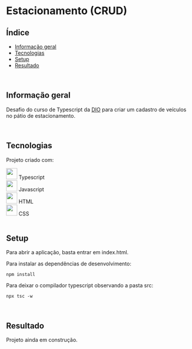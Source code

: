 # Estacionamento (CRUD)

## Índice

* [Informação geral](#informação-geral)
* [Tecnologias](#tecnologias)
* [Setup](#setup)
* [Resultado](#resultado)

<br>

## Informação geral

Desafio do curso de Typescript da [DIO](https://www.dio.me/) para criar um cadastro de veículos no pátio de estacionamento.

<br>	

## Tecnologias

Projeto criado com:

<div><img src="https://cdn.jsdelivr.net/gh/devicons/devicon/icons/typescript/typescript-plain.svg" width=30px/> Typescript</div>
<div><img src="https://cdn.jsdelivr.net/gh/devicons/devicon/icons/javascript/javascript-plain.svg" width=30px/> Javascript</div>
<div><img src="https://cdn.jsdelivr.net/gh/devicons/devicon/icons/html5/html5-plain-wordmark.svg" width=30px/> HTML</div>
<div><img src="https://cdn.jsdelivr.net/gh/devicons/devicon/icons/css3/css3-plain-wordmark.svg" width=30px/> CSS</div>

<br>

## Setup

Para abrir a aplicação, basta entrar em index.html.

Para instalar as dependências de desenvolvimento:

```
npm install
```

Para deixar o compilador typescript observando a pasta src:

```
npx tsc -w
```
<br>

## Resultado

Projeto ainda em construção.
